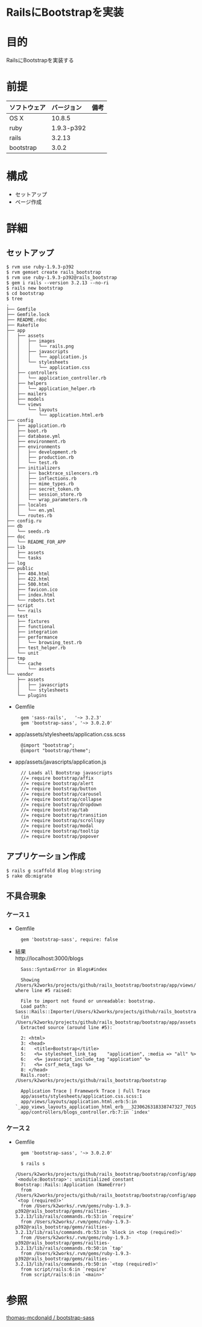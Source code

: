 RailsにBootstrapを実装
===============
# 目的 #
RailsにBootstrapを実装する

# 前提 #
| ソフトウェア   | バージョン   | 備考        |
|:---------------|:-------------|:------------|
| OS X           |10.8.5        |             |
| ruby           |1.9.3-p392    |             |
| rails          |3.2.13        |             |
| bootstrap      |3.0.2         |             |

# 構成 #
+ セットアップ
+ ページ作成

# 詳細 #

## セットアップ ##

    $ rvm use ruby-1.9.3-p392
    $ rvm gemset create rails_bootstrap
    $ rvm use ruby-1.9.3-p392@rails_bootstrap
    $ gem i rails --version 3.2.13 --no-ri
    $ rails new bootstrap
    $ cd bootstrap
    $ tree
    .
    ├── Gemfile
    ├── Gemfile.lock
    ├── README.rdoc
    ├── Rakefile
    ├── app
    │   ├── assets
    │   │   ├── images
    │   │   │   └── rails.png
    │   │   ├── javascripts
    │   │   │   └── application.js
    │   │   └── stylesheets
    │   │       └── application.css
    │   ├── controllers
    │   │   └── application_controller.rb
    │   ├── helpers
    │   │   └── application_helper.rb
    │   ├── mailers
    │   ├── models
    │   └── views
    │       └── layouts
    │           └── application.html.erb
    ├── config
    │   ├── application.rb
    │   ├── boot.rb
    │   ├── database.yml
    │   ├── environment.rb
    │   ├── environments
    │   │   ├── development.rb
    │   │   ├── production.rb
    │   │   └── test.rb
    │   ├── initializers
    │   │   ├── backtrace_silencers.rb
    │   │   ├── inflections.rb
    │   │   ├── mime_types.rb
    │   │   ├── secret_token.rb
    │   │   ├── session_store.rb
    │   │   └── wrap_parameters.rb
    │   ├── locales
    │   │   └── en.yml
    │   └── routes.rb
    ├── config.ru
    ├── db
    │   └── seeds.rb
    ├── doc
    │   └── README_FOR_APP
    ├── lib
    │   ├── assets
    │   └── tasks
    ├── log
    ├── public
    │   ├── 404.html
    │   ├── 422.html
    │   ├── 500.html
    │   ├── favicon.ico
    │   ├── index.html
    │   └── robots.txt
    ├── script
    │   └── rails
    ├── test
    │   ├── fixtures
    │   ├── functional
    │   ├── integration
    │   ├── performance
    │   │   └── browsing_test.rb
    │   ├── test_helper.rb
    │   └── unit
    ├── tmp
    │   └── cache
    │       └── assets
    └── vendor
        ├── assets
        │   ├── javascripts
        │   └── stylesheets
        └── plugins    
    
+ Gemfile

        gem 'sass-rails',   '~> 3.2.3'
        gem 'bootstrap-sass', '~> 3.0.2.0'

+ app/assets/stylesheets/application.css.scss

        @import "bootstrap";
        @import "bootstrap/theme";

+ app/assets/javascripts/application.js

        // Loads all Bootstrap javascripts
        //= require bootstrap/affix
        //= require bootstrap/alert
        //= require bootstrap/button
        //= require bootstrap/carousel
        //= require bootstrap/collapse
        //= require bootstrap/dropdown
        //= require bootstrap/tab
        //= require bootstrap/transition
        //= require bootstrap/scrollspy
        //= require bootstrap/modal
        //= require bootstrap/tooltip
        //= require bootstrap/popover

## アプリケーション作成 ##

    $ rails g scaffold Blog blog:string
    $ rake db:migrate

## 不具合現象 ##

### ケース１ ###
+ Gemfile  

        gem 'bootstrap-sass', require: false

+ 結果  
http://localhost:3000/blogs

        Sass::SyntaxError in Blogs#index

        Showing /Users/k2works/projects/github/rails_bootstrap/bootstrap/app/views/layouts/application.html.erb where line #5 raised:

        File to import not found or unreadable: bootstrap.
        Load path: Sass::Rails::Importer(/Users/k2works/projects/github/rails_bootstrap/bootstrap/app/assets/stylesheets/application.css.scss)
        (in /Users/k2works/projects/github/rails_bootstrap/bootstrap/app/assets/stylesheets/application.css.scss)
        Extracted source (around line #5):

        2: <html>
        3: <head>
        4:   <title>Bootstrap</title>
        5:   <%= stylesheet_link_tag    "application", :media => "all" %>
        6:   <%= javascript_include_tag "application" %>
        7:   <%= csrf_meta_tags %>
        8: </head>
        Rails.root: /Users/k2works/projects/github/rails_bootstrap/bootstrap

        Application Trace | Framework Trace | Full Trace
        app/assets/stylesheets/application.css.scss:1
        app/views/layouts/application.html.erb:5:in `_app_views_layouts_application_html_erb___3230626318338747327_70156318251140'
        app/controllers/blogs_controller.rb:7:in `index'

### ケース２ ###
+ Gemfile  

        gem 'bootstrap-sass', '~> 3.0.2.0'

        $ rails s
        /Users/k2works/projects/github/rails_bootstrap/bootstrap/config/application.rb:13:in `<module:Bootstrap>': uninitialized constant Bootstrap::Rails::Application (NameError)
        from /Users/k2works/projects/github/rails_bootstrap/bootstrap/config/application.rb:12:in `<top (required)>'
        from /Users/k2works/.rvm/gems/ruby-1.9.3-p392@rails_bootstrap/gems/railties-3.2.13/lib/rails/commands.rb:53:in `require'
        from /Users/k2works/.rvm/gems/ruby-1.9.3-p392@rails_bootstrap/gems/railties-3.2.13/lib/rails/commands.rb:53:in `block in <top (required)>'
        from /Users/k2works/.rvm/gems/ruby-1.9.3-p392@rails_bootstrap/gems/railties-3.2.13/lib/rails/commands.rb:50:in `tap'
        from /Users/k2works/.rvm/gems/ruby-1.9.3-p392@rails_bootstrap/gems/railties-3.2.13/lib/rails/commands.rb:50:in `<top (required)>'
        from script/rails:6:in `require'
        from script/rails:6:in `<main>'

# 参照 #

[thomas-mcdonald / bootstrap-sass](https://github.com/thomas-mcdonald/bootstrap-sass)

